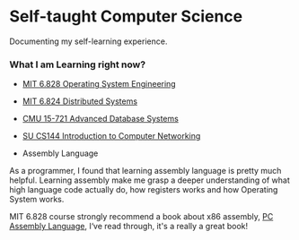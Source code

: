 # Self-taught Computer Science

Documenting my self-learning experience.

### What I am Learning right now?

- [MIT 6.828 Operating System Engineering](https://pdos.csail.mit.edu/6.828/2018/schedule.html)

- [MIT 6.824 Distributed Systems](http://nil.lcs.mit.edu/6.824/2020/schedule.html)

- [CMU 15-721 Advanced Database Systems](https://15721.courses.cs.cmu.edu/spring2020/schedule.html)

- [SU CS144 Introduction to Computer Networking](https://cs144.github.io/)

- Assembly Language

As a programmer, I found that learning assembly language is pretty much helpful. Learning assembly make me grasp a deeper understanding of what high language code actually do, how registers works and how Operating System works.

MIT 6.828 course strongly recommend a book about x86 assembly, [PC Assembly Language](https://pdos.csail.mit.edu/6.828/2018/readings/pcasm-book.pdf), I‘ve read through, it's a really a great book!